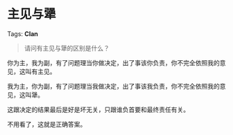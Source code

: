 # 主见与犟

Tags: **Clan**

> 请问有主见与犟的区别是什么？



你为主，我为副，有了问题理当你做决定，出了事该你负责，你不完全依照我的意见，这叫有主见。

我为主，你为副，有了问题理当我做决定，出了事该我负责，你不完全依照我的意见，这叫犟。

这跟决定的结果最后是好是坏无关，只跟谁负首要和最终责任有关。

不用看了，这就是正确答案。



